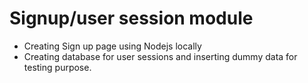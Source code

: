 # Signup/user session module

* Creating Sign up page using Nodejs locally
* Creating database for user sessions and inserting dummy data for testing purpose.